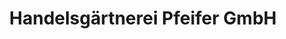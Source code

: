---
title: "Handelsgärtnerei Pfeifer GmbH"
url: /erfurt/handelsgaertnerei-pfeifer-gmbh/
shop: Blumen
---